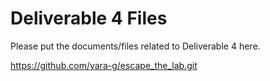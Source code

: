 # Deliverable 4 Files

Please put the documents/files related to Deliverable 4 here.

https://github.com/yara-g/escape_the_lab.git
